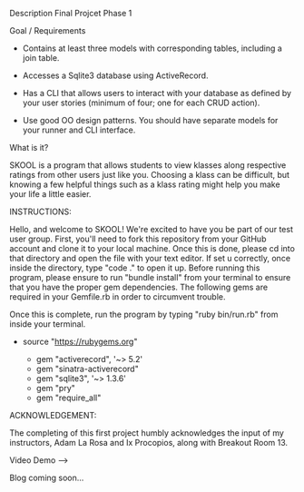 Description
Final Projcet Phase 1

Goal / Requirements

* Contains at least three models with corresponding tables, including a join table.

* Accesses a Sqlite3 database using ActiveRecord.

* Has a CLI that allows users to interact with your database as defined by your user stories (minimum of four; one for each CRUD action).

* Use good OO design patterns. You should have separate models for your runner and CLI interface.

What is it?

SKOOL is a program that allows students to view klasses along respective ratings from other users just like you. Choosing a klass can be difficult, but knowing a few helpful things such as a klass rating might help you make your life a little easier.

INSTRUCTIONS:

Hello, and welcome to SKOOL! We're excited to have you be part of our test user group. First, you'll need to fork this repository from your GitHub account and clone it to your local machine. Once this is done, please cd into that directory and open the file with your text editor. If set u correctly, once inside the directory, type "code ." to open it up. Before running this program, please ensure to run "bundle install" from your terminal to ensure that you have the proper gem dependencies. The following gems are required in your Gemfile.rb in order to circumvent trouble.

Once this is complete, run the program by typing "ruby bin/run.rb" from inside your terminal.

* source "https://rubygems.org"

  - gem "activerecord", '~> 5.2'
  - gem "sinatra-activerecord"
  - gem "sqlite3", '~> 1.3.6'
  - gem "pry"
  - gem "require_all"

ACKNOWLEDGEMENT:

The completing of this first project humbly acknowledges the input of my instructors, Adam La Rosa and Ix Procopios, along with Breakout Room 13.

Video Demo
-->

Blog coming soon...
